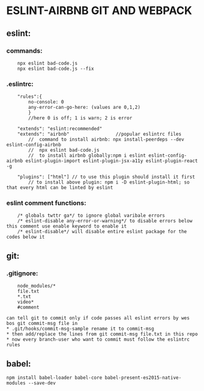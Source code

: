 # ESLINT-AIRBNB GIT AND WEBPACK 

## eslint:

### commands:

```
    npx eslint bad-code.js
    npx eslint bad-code.js --fix
```
    
### .eslintrc:
        
        "rules":{
            no-console: 0
            any-error-can-go-here: (values are 0,1,2)
            }
            //here 0 is off; 1 is warn; 2 is error 

        "extends": "eslint:recommended"
        "extends": "airbnb"                 //popular eslintrc files
            //  command to install airbnb: npx install-peerdeps --dev eslint-config-airbnb
            //  npx eslint bad-code.js
            //  to install airbnb globally:npm i eslint eslint-config-airbnb eslint-plugin-import eslint-plugin-jsx-a11y eslint-plugin-react -g

        "plugins": ["html"] // to use this plugin should install it first
            // to install above plugin: npm i -D eslint-plugin-html; so that every html can be linted by eslint
    
### eslint comment functions:
        /* globals twttr ga*/ to ignore global varibale errors
        /* eslint-disable any-error-or-warning*/ to disable errors below this comment use enable keyword to enable it
        /* eslint-disable*/ will disable entire eslint package for the codes below it

## git:
### .gitignore:
        node_modules/*
        file.txt
        *.txt
        video*
        #comment
    
    can tell git to commit only if code passes all eslint errors by wes bos git commit-msg file in
    * .git/hooks/commit-msg-sample rename it to commit-msg
    * then add/replace the lines from git commit-msg file.txt in this repo
    * now every branch-user who want to commit must follow the eslintrc rules 

## babel:
    npm install babel-loader babel-core babel-present-es2015-native-modules --save-dev
